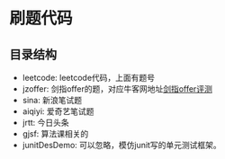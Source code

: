 # 刷题代码

## 目录结构

- leetcode: leetcode代码，上面有题号
- jzoffer: 剑指offer的题，对应牛客网地址[剑指offer评测](https://www.nowcoder.com/ta/coding-interviews)
- sina: 新浪笔试题
- aiqiyi: 爱奇艺笔试题
- jrtt: 今日头条
- gjsf: 算法课相关的
- junitDesDemo: 可以忽略，模仿junit写的单元测试框架。